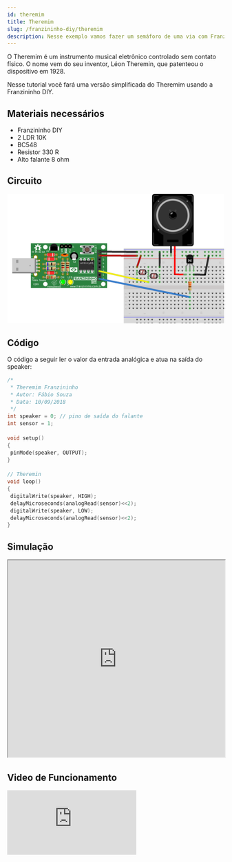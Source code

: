 ```yaml
---
id: theremim
title: Theremim
slug: /franzininho-diy/theremim
description: Nesse exemplo vamos fazer um semáforo de uma via com Franzininho DIY
---
```

O Theremim é um instrumento musical eletrônico controlado sem contato físico. O nome vem do seu inventor, Léon Theremin, que patenteou o dispositivo em 1928.

Nesse tutorial você fará uma versão simplificada do Theremim  usando a Franzininho DIY.

## Materiais necessários

* Franzininho DIY
* 2 LDR 10K 
* BC548
* Resistor 330 R
* Alto falante 8 ohm

## Circuito

![Circuito Theremim](img/theremim/theremin.png)

  


## Código

O código a seguir ler o valor da entrada analógica e atua na saída do speaker:

```cpp
/*
 * Theremim Franzininho
 * Autor: Fábio Souza
 * Data: 10/09/2018
 */
int speaker = 0; // pino de saída do falante
int sensor = 1;

void setup()
{
 pinMode(speaker, OUTPUT);
}

// Theremin
void loop()
{
 digitalWrite(speaker, HIGH);
 delayMicroseconds(analogRead(sensor)<<2);
 digitalWrite(speaker, LOW);
 delayMicroseconds(analogRead(sensor)<<2);
}
```

## Simulação

<iframe width="100%" height="458px" src="https://wokwi.com/arduino/projects/311445334890906178?view=diagram"></iframe>

## Video de Funcionamento

<iframe   src="https://www.youtube.com/embed/l1MmqiYB4GI" title="YouTube video player" frameborder="0" allow="accelerometer; autoplay; clipboard-write; encrypted-media; gyroscope; picture-in-picture" allowfullscreen></iframe>

